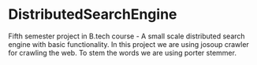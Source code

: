 # DistributedSearchEngine
Fifth semester project in B.tech course - A small scale distributed search engine with basic functionality.
In this project we are using josoup crawler for crawling the web.
To stem the words we are using porter stemmer.
